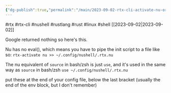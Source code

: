 ```yaml
---
{"dg-publish":true,"permalink":"/main/2023-09-02-rtx-cli-activate-nu-or-how-to-source-init-scripts-designed-for-nu-with-nu/"}
---
```


#rtx #rtx-cli #nushell #rustlang #rust #linux #shell
[[2023-09-02\|2023-09-02]]

Google returned nothing so here's this.

Nu has no eval(), which means you have to pipe the init script to a file like so:
```rtx-activate nu >> ~/.config/nushell/.rtx.nu```

The nu equivalent of `source` in bash/zsh is just `use`, and it's used in the same way as `source` in bash/zsh
```use ~/.config/nushell/.rtx.nu```

put these at the end of your config file, below the last bracket (usually the end of the env block, but I don't remember)
